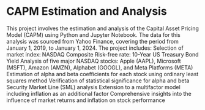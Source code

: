 # CAPM Estimation and Analysis
 This project involves the estimation and analysis of the Capital Asset Pricing Model (CAPM) using Python and Jupyter Notebook. The data for this analysis was sourced from Yahoo Finance, covering the period from January 1, 2019, to January 1, 2024. The project includes:  Selection of market index: NASDAQ Composite Risk-free rate: 10-Year US Treasury Bond Yield Analysis of five major NASDAQ stocks: Apple (AAPL), Microsoft (MSFT), Amazon (AMZN), Alphabet (GOOGL), and Meta Platforms (META) Estimation of alpha and beta coefficients for each stock using ordinary least squares method Verification of statistical significance for alpha and beta Security Market Line (SML) analysis Extension to a multifactor model including inflation as an additional factor Comprehensive insights into the influence of market returns and inflation on stock performance
